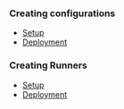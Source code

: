 ### Creating configurations

* [Setup](configurations/setup.md)
* [Deployment](configurations/deployment.md)

### Creating Runners

* [Setup](runners/setup.md)
* [Deployment](runners/deployment.md)